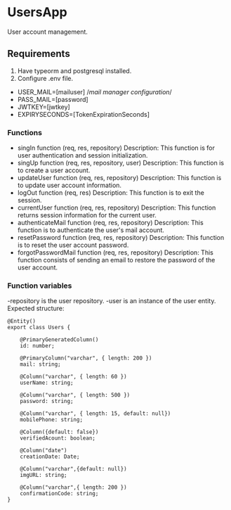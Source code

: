 # UsersApp
User account management.

## Requirements
1. Have typeorm and postgresql installed.
2. Configure .env file.
  - USER_MAIL=[mailuser] /*mail manager configuration*/
  - PASS_MAIL=[password]
  - JWTKEY=[jwtkey]
  - EXPIRYSECONDS=[TokenExpirationSeconds]

### Functions
- singIn function (req, res, repository)
Description: This function is for user authentication and session initialization.
- singUp function (req, res, repository, user)
Description: This function is to create a user account.
- updateUser function (req, res, repository)
Description: This function is to update user account information.
- logOut function (req, res)
Description: This function is to exit the session.
- currentUser function (req, res, repository)
Description: This function returns session information for the current user.
- authenticateMail function (req, res, repository)
Description: This function is to authenticate the user's mail account.
- resetPassword function (req, res, repository)
Description: This function is to reset the user account password.
- forgotPasswordMail function (req, res, repository)
Description: This function consists of sending an email to restore the password of the user account.

### Function variables
-repository is the user repository.
-user is an instance of the user entity.
Expected structure:
```
@Entity()
export class Users {

    @PrimaryGeneratedColumn()
    id: number;

    @PrimaryColumn("varchar", { length: 200 })
    mail: string;

    @Column("varchar", { length: 60 })
    userName: string;    

    @Column("varchar", { length: 500 })
    password: string;

    @Column("varchar", { length: 15, default: null})
    mobilePhone: string;

    @Column({default: false})
    verifiedAcount: boolean;

    @Column("date")
    creationDate: Date;

    @Column("varchar",{default: null})
    imgURL: string;

    @Column("varchar",{ length: 200 })
    confirmationCode: string; 
}
